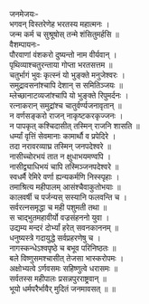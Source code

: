 जनमेजयः-  
भगवन् विस्तरेणेह भरतस्य महात्मनः ।  
जन्म कर्म च सुश्रूषोस् तन्मे शंसितुमर्हसि ॥  
वैशम्पायनः-  
पौरवाणां वंशकरो दुष्यन्तो नाम वीर्यवान् ।  
पृथिव्याश्चतुरन्ताया गोप्ता भरतसत्तम ॥  
चतुर्भागं भुवः कृत्स्नं यो भुङ्क्ते मनुजेश्वरः ।  
समुद्रावसनांश्चापि देशान् स समितिञ्जयः ॥  
म्लेच्छानाटव्यजांश्चापि यो भुङ्क्ते रिपुमर्दनः ।  
रत्नाकरान् समुद्रांश्च चातुर्वर्ण्यजनावृतान् ॥  
न वर्णसङ्करो राजन् नाकृष्टकरकृज्जनः ।  
न पापकृत् कश्चिदासीत् तस्मिन् राजनि शासति ॥  
धर्म्यां वृत्तिं सेवमानाः कामार्थौ व प्रपेदिरे ।  
तदा नरावरव्याघ्र तस्मिन् जनपदेश्वरे ॥  
नासीच्चोरभयं तात न क्षुधाभयमण्वपि ।  
नासीद्व्याधिभयं चापि तस्मिञ्जनपदेश्वरे ॥  
स्वधर्मै रेमिरे वर्णा ह्यन्यकर्मणि निस्स्पृहाः ।  
तमाश्रित्य महीपालम् आसंश्चैवाकुतोभयाः ॥  
कालवर्षी च पर्जन्यस् सस्यानि फलवन्ति च ।  
सर्वरत्नसमृद्धा च मही पशुमती तथा ॥  
स चाद्भुतमहावीर्यो वज्रसंहननो युवा  ।  
उद्यम्य मन्दरं दोर्भ्यां हरेत् सवनकाननम् ॥  
धनुष्यस्त्रे गदायुद्धे सर्वप्रहरणेषु च ।  
नागस्कन्धेऽश्वपृष्ठे च बभूव परिनिष्ठतः ॥  
बले विष्णुसमश्चासीत् तेजसा भास्करोपमः ।  
अक्षोभ्यत्वे ऽर्णवसमः सहिष्णुत्वे धरासमः ॥  
सर्वतस्स महीपालः प्रसन्नपुरराष्ट्रवान् ॥  
भूयो धर्मपरैर्भावैर् मुदितं जनमावसत् ॥ ॥  
